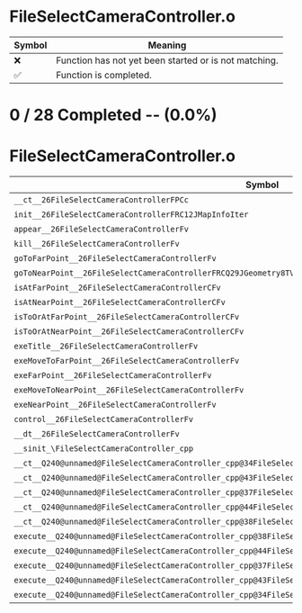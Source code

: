 # FileSelectCameraController.o
| Symbol | Meaning 
| ------------- | ------------- 
| :x: | Function has not yet been started or is not matching. 
| :white_check_mark: | Function is completed. 


# 0 / 28 Completed -- (0.0%)
# FileSelectCameraController.o
| Symbol | Decompiled? |
| ------------- | ------------- |
| `__ct__26FileSelectCameraControllerFPCc` | :x: |
| `init__26FileSelectCameraControllerFRC12JMapInfoIter` | :x: |
| `appear__26FileSelectCameraControllerFv` | :x: |
| `kill__26FileSelectCameraControllerFv` | :x: |
| `goToFarPoint__26FileSelectCameraControllerFv` | :x: |
| `goToNearPoint__26FileSelectCameraControllerFRCQ29JGeometry8TVec3<f>` | :x: |
| `isAtFarPoint__26FileSelectCameraControllerCFv` | :x: |
| `isAtNearPoint__26FileSelectCameraControllerCFv` | :x: |
| `isToOrAtFarPoint__26FileSelectCameraControllerCFv` | :x: |
| `isToOrAtNearPoint__26FileSelectCameraControllerCFv` | :x: |
| `exeTitle__26FileSelectCameraControllerFv` | :x: |
| `exeMoveToFarPoint__26FileSelectCameraControllerFv` | :x: |
| `exeFarPoint__26FileSelectCameraControllerFv` | :x: |
| `exeMoveToNearPoint__26FileSelectCameraControllerFv` | :x: |
| `exeNearPoint__26FileSelectCameraControllerFv` | :x: |
| `control__26FileSelectCameraControllerFv` | :x: |
| `__dt__26FileSelectCameraControllerFv` | :x: |
| `__sinit_\FileSelectCameraController_cpp` | :x: |
| `__ct__Q240@unnamed@FileSelectCameraController_cpp@34FileSelectCameraControllerNrvTitleFv` | :x: |
| `__ct__Q240@unnamed@FileSelectCameraController_cpp@43FileSelectCameraControllerNrvMoveToFarPointFv` | :x: |
| `__ct__Q240@unnamed@FileSelectCameraController_cpp@37FileSelectCameraControllerNrvFarPointFv` | :x: |
| `__ct__Q240@unnamed@FileSelectCameraController_cpp@44FileSelectCameraControllerNrvMoveToNearPointFv` | :x: |
| `__ct__Q240@unnamed@FileSelectCameraController_cpp@38FileSelectCameraControllerNrvNearPointFv` | :x: |
| `execute__Q240@unnamed@FileSelectCameraController_cpp@38FileSelectCameraControllerNrvNearPointCFP5Spine` | :x: |
| `execute__Q240@unnamed@FileSelectCameraController_cpp@44FileSelectCameraControllerNrvMoveToNearPointCFP5Spine` | :x: |
| `execute__Q240@unnamed@FileSelectCameraController_cpp@37FileSelectCameraControllerNrvFarPointCFP5Spine` | :x: |
| `execute__Q240@unnamed@FileSelectCameraController_cpp@43FileSelectCameraControllerNrvMoveToFarPointCFP5Spine` | :x: |
| `execute__Q240@unnamed@FileSelectCameraController_cpp@34FileSelectCameraControllerNrvTitleCFP5Spine` | :x: |

